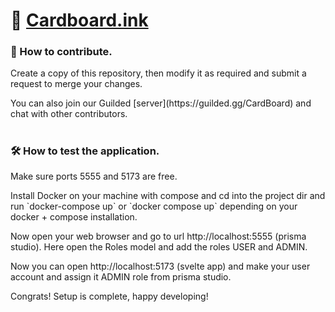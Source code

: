 # 📄 [Cardboard.ink](https://Cardboard.ink)

<h3>🐛 How to contribute.</h1>

<p align="left" size="5">Create a copy of this repository, then modify it as required and submit a request to merge your changes.</p>

<p align="left">You can also join our Guilded [server](https://guilded.gg/CardBoard) and chat with other contributors.</p>

#

<h3>🛠️ How to test the application.</h1>

<p align="left">Make sure ports 5555 and 5173 are free.</p>

<p align="left">Install Docker on your machine with compose and cd into the project dir and run `docker-compose up` or `docker compose up` depending on your docker + compose installation.</p>

<p align="left">Now open your web browser and go to url http://localhost:5555 (prisma studio). Here open the Roles model and add the roles USER and ADMIN. </p>

<p align="left">Now you can open http://localhost:5173 (svelte app) and make your user account and assign it ADMIN role from prisma studio.</p>

<p align="left">Congrats! Setup is complete, happy developing!</p>

#
